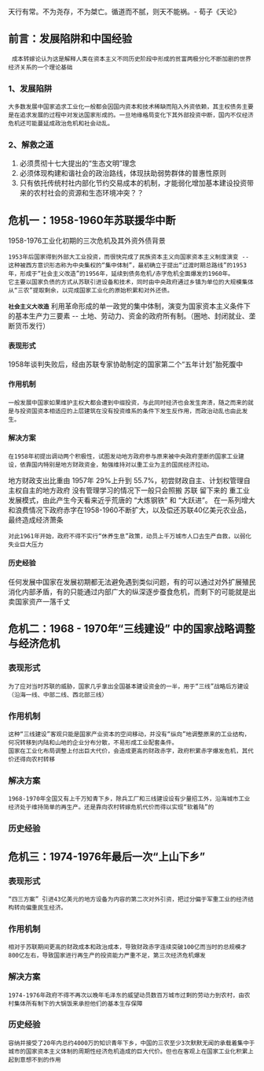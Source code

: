 天行有常。不为尧存，不为桀亡。循道而不腻，则天不能祸。- 荀子《天论》

 ## 前言：发展陷阱和中国经验
	 成本转嫁论认为这是解释人类在资本主义不同历史阶段中形成的贫富两极分化不断加剧的世界经济关系的一个理论基础

###  1、发展陷阱

    大多数发展中国家追求工业化一般都会因国内资本和技术稀缺而陷入外资依赖，其主权债务主要是在追求发展的过程中对发达国家形成的。一旦地缘格局变化下其外部投资中断，国内不仅经济危机还可能蔓延成政治危机和社会动乱。

### 2、解救之道
1. 必须贯彻十七大提出的“生态文明”理念
2. 必须体现构建和谐社会的政治路线，体现扶助弱势群体的普惠性原则
3. 只有依托传统村社内部化节约交易成本的机制，才能弱化增加基本建设投资带来的农村社会的资源和生态环境冲突？？

## 危机一：1958-1960年苏联援华中断

1958-1976工业化初期的三次危机及其外资外债背景

	1953年后国家得到外部大工业投资，而很快完成了民族资本主义向国家资本主义制度演变 -- 这种被西方意识形态称为中央集权的“集中体制”，最初确立于提出“过渡时期总路线”的1953年，形成于“社会主义改造”的1956年，延续到债务危机/赤字危机全面爆发的1960年。
	它主要以国家负债的方式从苏联引进设备和技术，同时由中央政府通过乡镇为单位的大规模集体从“三农”提取剩余，以完成国家工业化的原始积累和对外还债。

**`社会主义大改造`** 利用革命形成的单一政党的集中体制，演变为国家资本主义条件下的基本生产力三要素 -- 土地、劳动力、资金的政府所有制。（圈地、封闭就业、垄断货币发行）

#### 表现形式
1958年谈判失败后，经由苏联专家协助制定的国家第二个“五年计划”胎死腹中
#### 作用机制
    一般发展中国家如果维护主权大都会遭到中缀投资，与此同时经济也会发生奔溃，随之而来的就是与投资国资本相适应的上层建筑在没有投资维系的条件下发生反作用，而政治动乱也由此发生。
#### 解决方案
    在1958年初提出调动两个积极性，试图发动地方政府参与原来被中央政府垄断的国家工业建设，依靠国内特别是地方财政资金，勉强维持对以重工业为主的国民经济拉动。

地方财政支出比重由 1957年 29%上升到 55.7%，初尝财政自主、计划权管理自主权自主的地方政府
没有管理学习的情况下一般只会照搬 苏联 留下来的 重工业发展模式，由此产生今天看来近乎荒唐的 “大炼钢铁” 和 “大跃进”。
在一系列增大和浪费情况下政府赤字在1958-1960不断扩大，以及偿还苏联40亿美元农业品，最终造成经济萧条

	对此1961年开始，政府不得不实行“休养生息”政策，动员上千万城市人口去生产自救，以弱化失业巨大压力

#### 历史经验
任何发展中国家在发展初期都无法避免遇到类似问题，有的可以通过对外扩展殖民消化内部矛盾，有的只能通过内部广大的纵深逐步蚕食危机，而剩下的可能就是出卖国家资产一落千丈

## 危机二：1968 - 1970年“三线建设” 中的国家战略调整与经济危机
### 表现形式
	为了应对当时苏联的威胁，国家几乎拿出全国基本建设资金的一半，用于“三线”战略后方建设（沿海一线、中部二线、西北部三线）

### 作用机制
	这种“三线建设”客观只能是国家产业资本的空间移动，并没有“纵向”地调整原来的工业结构，何况转移到内陆和山地的企业分布分散，不易形成工业配套条件。
	国家在工业化布局调整上付出巨大代价，会造成更高的财政赤字，政府积累赤字爆发危机，其代价还得向农村转移

### 解决方案
	1968-1970年全国又有上千万知青下乡，除兵工厂和三线建设设有少量招工外，沿海城市工业经济处于维持简单的再生产。还是靠向农村转嫁危机代价而得以实现“软着陆”的

### 历史经验


## 危机三：1974-1976年最后一次“上山下乡”

### 表现形式
	“四三方案” 引进43亿美元的地方设备为内容的第二次对外引资，把过分偏于军重工业的经济结构转向偏重民生经济。

### 作用机制
	相对于苏联期间更高的财政成本和政治成本，导致财政赤字连续突破100亿而当时的总规模才800亿左右，导致国家进行再生产的投资能力严重不足，第三次经济危机爆发

### 解决方案
	1974-1976年政府不得不再次以晚年毛泽东的威望动员数百万城市过剩的劳动力到农村，由农村集体所有制下的大锅饭来承担他们的基本生存保障

### 历史经验
	容纳并接受了20年内总约4000万的知识青年下乡，中国的三农至少3次默默无闻的承载着集中于城市的国家资本主义体制的周期性经济危机造成的巨大代价。但也在客观上在国家工业化积累上起到意想不到的作用